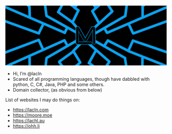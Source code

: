 ![Screenshot of a comment on a GitHub issue showing an image, added in the Markdown, of an Octocat smiling and raising a tentacle.](lacln_electrify.png)
- Hi, I’m @lacln
- Scared of all programming languages, though have dabbled with python, C, C#, Java, PHP and some others.
- Domain collector, (as obvious from below)

List of websites I may do things on:
- https://lacln.com
- https://moore.moe
- https://lachl.au
- https://ohh.li

<!---
lacln/lacln is a ✨ special ✨ repository because its `README.md` (this file) appears on your GitHub profile.
You can click the Preview link to take a look at your changes.
--->
